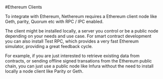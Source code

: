 #Ethereum Clients

To integrate with Ethereum, Nethereum requires a Ethereum client node like Geth, parity, Quorum etc with RPC / IPC enabled.

The client might be installed locally, a server you control or be a public node depending on your needs and use case. For smart contract development you can also install Test RPC, which provides a very fast Ethereum simulator, providing a great feedback cycle.

For example, if you are just interested to retrieve existing data from contracts, or sending offline signed transations from the Ethereum public chain, you can just use a public node like Infura without the need to install locally a node client like Parity or Geth.